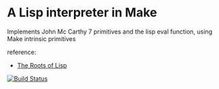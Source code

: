 A Lisp interpreter in Make
==========================
Implements John Mc Carthy 7 primitives and the lisp eval function, using Make intrinsic primitives

reference:
* [The Roots of Lisp](http://www.paulgraham.com/rootsoflisp.html)


[![Build Status](https://travis-ci.org/philippegabriel/make-lib.png)](https://travis-ci.org/philippegabriel/make-lib)

